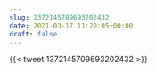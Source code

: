 ```yaml
---
slug: 1372145709693202432
date: 2021-03-17 11:20:05+00:00
draft: false
---
```


{{< tweet 1372145709693202432 >}}
